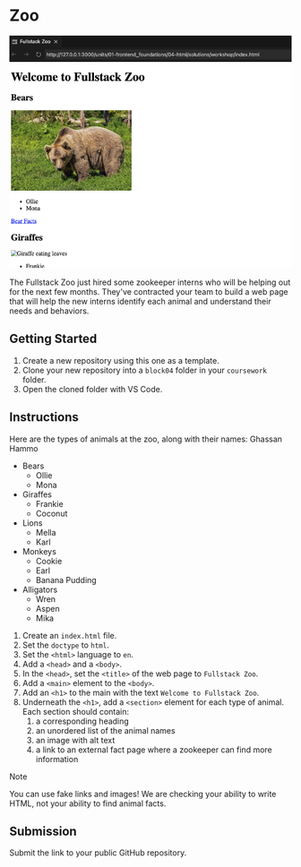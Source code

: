 # Zoo

![](/example.png)

The Fullstack Zoo just hired some zookeeper interns who will be helping out for the next few months. They've contracted your team to build a web page that will help the new interns identify each animal and understand their needs and behaviors.

## Getting Started

1. Create a new repository using this one as a template.
2. Clone your new repository into a `block04` folder in your `coursework` folder.
3. Open the cloned folder with VS Code.

## Instructions

Here are the types of animals at the zoo, along with their names: Ghassan Hammo

- Bears
  - Ollie
  - Mona
- Giraffes
  - Frankie
  - Coconut
- Lions
  - Mella
  - Karl
- Monkeys
  - Cookie
  - Earl
  - Banana Pudding
- Alligators
  - Wren
  - Aspen
  - Mika

1. Create an `index.html` file.
2. Set the `doctype` to `html`.
3. Set the `<html>` language to `en`.
4. Add a `<head>` and a `<body>`.
5. In the `<head>`, set the `<title>` of the web page to `Fullstack Zoo`.
6. Add a `<main>` element to the `<body>`.
7. Add an `<h1>` to the main with the text `Welcome to Fullstack Zoo`.
8. Underneath the `<h1>`, add a `<section>` element for each type of animal. Each section should contain:
   1. a corresponding heading
   2. an unordered list of the animal names
   3. an image with alt text
   4. a link to an external fact page where a zookeeper can find more information

> [!NOTE]
>
> You can use fake links and images! We are checking your ability to write HTML, not your ability to find animal facts.

## Submission

Submit the link to your public GitHub repository.
